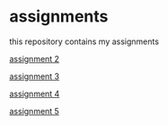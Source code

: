 # assignments
this repository contains my assignments

[assignment 2](https://github.com/IvoWillemse/assignments/blob/master/assignment2.ipynb)

[assignment 3](https://github.com/IvoWillemse/assignments/blob/master/assignment3.ipynb)

[assignment 4](https://github.com/IvoWillemse/assignments/blob/master/assignment4.ipynb)

[assignment 5](https://github.com/IvoWillemse/assignments/blob/master/Graded_assignment1.ipynb)
